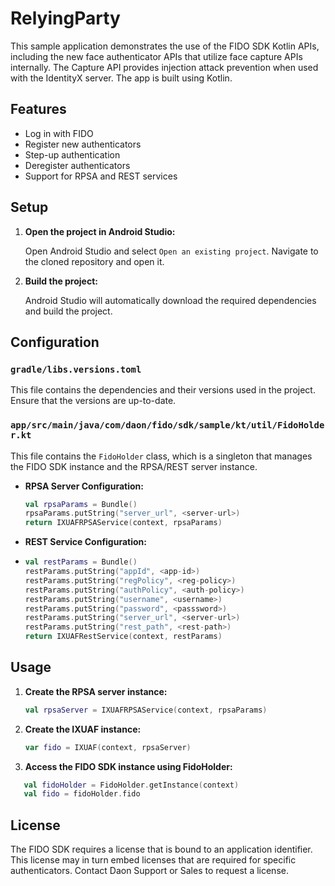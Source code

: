 # RelyingParty

This sample application demonstrates the use of the FIDO SDK Kotlin APIs, including the new face
authenticator APIs that utilize face capture APIs internally. The Capture API provides injection
attack prevention when used with the IdentityX server. The app is built using Kotlin.

## Features

- Log in with FIDO
- Register new authenticators
- Step-up authentication
- Deregister authenticators
- Support for RPSA and REST services

## Setup

1. **Open the project in Android Studio:**

    Open Android Studio and select `Open an existing project`. Navigate to the cloned repository and open it.

2. **Build the project:**

    Android Studio will automatically download the required dependencies and build the project.

## Configuration

### `gradle/libs.versions.toml`

This file contains the dependencies and their versions used in the project. Ensure that the versions 
are up-to-date.

### `app/src/main/java/com/daon/fido/sdk/sample/kt/util/FidoHolder.kt`

This file contains the `FidoHolder` class, which is a singleton that manages the FIDO SDK instance 
and the RPSA/REST server instance.

- **RPSA Server Configuration:**

    ```kotlin
    val rpsaParams = Bundle()
    rpsaParams.putString("server_url", <server-url>)
    return IXUAFRPSAService(context, rpsaParams)
    ```

- **REST Service Configuration:**
-
    ```kotlin
    val restParams = Bundle()
    restParams.putString("appId", <app-id>)
    restParams.putString("regPolicy", <reg-policy>)
    restParams.putString("authPolicy", <auth-policy>)
    restParams.putString("username", <username>)
    restParams.putString("password", <passsword>)
    restParams.putString("server_url", <server-url>)
    restParams.putString("rest_path", <rest-path>)
    return IXUAFRestService(context, restParams)
    ```

## Usage

1. **Create the RPSA server instance:**

    ```kotlin
    val rpsaServer = IXUAFRPSAService(context, rpsaParams)
    ```
2. **Create the IXUAF instance:**

    ```kotlin
    var fido = IXUAF(context, rpsaServer)
    ```
3. **Access the FIDO SDK instance using FidoHolder:**

 ```kotlin
    val fidoHolder = FidoHolder.getInstance(context)
    val fido = fidoHolder.fido
 ```
   
## License
The FIDO SDK requires a license that is bound to an application identifier. This license may in 
turn embed licenses that are required for specific authenticators. Contact Daon Support or Sales to 
request a license.

